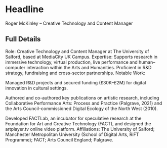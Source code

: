 # Headline

Roger McKinley – Creative Technology and Content Manager

## Full Details
Role: Creative Technology and Content Manager at The University of Salford, based at MediaCity UK Campus.
Expertise: Supports research in immersive technology, virtual production, live performance and human–computer interaction within the Arts and Humanities. Proficient in R&D strategy, fundraising and cross-sector partnerships.
Notable Work:

Managed R&D projects and secured funding (£30K–£2M) for digital innovation in cultural settings.

Authored and co-authored key publications on artistic research, including Collaborative Performance Arts: Process and Practice (Palgrave, 2021) and the Arts Council–commissioned Digital Ecology of the North West (2010).

Developed FACTLab, an incubator for speculative research at the Foundation for Art and Creative Technology (FACT), and designed the artplayer.tv online video platform.
Affiliations: The University of Salford; Manchester Metropolitan University (School of Digital Arts, RiFT Programme); FACT; Arts Council England; Palgrave.